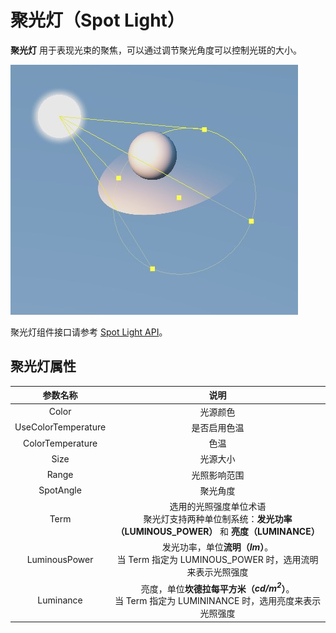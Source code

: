 # 聚光灯（Spot Light）

**聚光灯** 用于表现光束的聚焦，可以通过调节聚光角度可以控制光斑的大小。

![spot light](spot-light.jpg)

聚光灯组件接口请参考 [Spot Light API](https://docs.cocos.com/creator/3.0/api/zh/classes/component_light.spotlight.html)。

## 聚光灯属性

| 参数名称 | 说明 |
|:-------:|:---:|
| Color | 光源颜色 |
| UseColorTemperature | 是否启用色温 |
| ColorTemperature | 色温 |
| Size | 光源大小 |
| Range | 光照影响范围 |
| SpotAngle | 聚光角度 |
| Term | 选用的光照强度单位术语<br>聚光灯支持两种单位制系统：**发光功率（LUMINOUS_POWER）** 和 **亮度（LUMINANCE）** |
| LuminousPower | 发光功率，单位**流明（*lm*）**。<br>当 Term 指定为 LUMINOUS_POWER 时，选用流明来表示光照强度 |
| Luminance | 亮度，单位**坎德拉每平方米（*cd/m<sup>2</sup>*）**。<br>当 Term 指定为 LUMININANCE 时，选用亮度来表示光照强度 |
